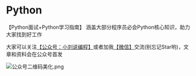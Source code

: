 # Python
【Python面试+Python学习指南】 涵盖大部分程序员必会Python核心知识，助力大家找到好工作

大家可以关注[【公众号：小刘说编程】](#公众号)或者加我[【微信】](#微信)交流(别忘记Star哟)，文章和资料会在公众号首发



![公众号二维码美化.png](https://i.loli.net/2020/12/13/B6gbXYerAJ2P3hw.png)


